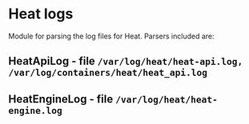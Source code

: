 Heat logs
=========

Module for parsing the log files for Heat.  Parsers included are:

HeatApiLog - file ``/var/log/heat/heat-api.log, /var/log/containers/heat/heat_api.log``
---------------------------------------------------------------------------------------

HeatEngineLog - file ``/var/log/heat/heat-engine.log``
------------------------------------------------------